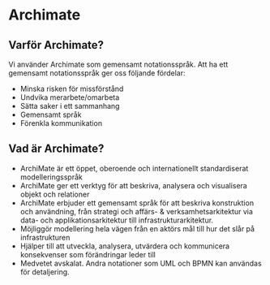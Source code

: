 # Archimate

## Varför Archimate?
Vi använder Archimate som gemensamt notationsspråk. Att ha ett gemensamt notationsspråk ger oss följande fördelar:

- Minska risken för missförstånd
- Undvika merarbete/omarbeta
- Sätta saker i ett sammanhang
- Gemensamt språk
- Förenkla kommunikation


## Vad är Archimate?

- ArchiMate är ett öppet, oberoende och internationellt standardiserat modelleringsspråk
- ArchiMate ger ett verktyg för att beskriva, analysera och visualisera objekt och relationer
- ArchiMate erbjuder ett gemensamt språk för att beskriva konstruktion och användning, från strategi och affärs- & verksamhetsarkitektur via data- och applikationsarkitektur till infrastrukturarkitektur.
- Möjliggör modellering hela vägen från en aktörs mål till hur det slår på infrastrukturen
- Hjälper till att utveckla, analysera, utvärdera och kommunicera konsekvenser som förändringar leder till
- Medvetet avskalat. Andra notationer som UML och BPMN kan användas för detaljering.

